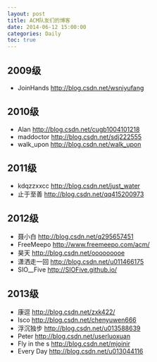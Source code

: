 ```yaml
---
layout: post
title: ACM队友们的博客
date: 2014-06-12 15:00:00
categories: Daily
toc: true
---
```


## 2009级
- JoinHands http://blog.csdn.net/wsniyufang

## 2010级
- Alan http://blog.csdn.net/cugb1004101218
- maddoctor http://blog.csdn.net/sdj222555
- walk_upon http://blog.csdn.net/walk_upon

## 2011级
- kdqzzxxcc http://blog.csdn.net/just_water
- 止于至善 http://blog.csdn.net/qq415200973

## 2012级
- 聂小白  http://blog.csdn.net/q295657451
- FreeMeepo http://www.freemeepo.com/acm/
- 昊天 http://blog.csdn.net/ooooooooe
- 潇洒走一回 http://blog.csdn.net/u011466175
- SIO__Five http://SIOFive.github.io/

## 2013级
- 康逗 http://blog.csdn.net/zxk422/
- Isco http://blog.csdn.net/chenyuwen666
- 浮沉独步 http://blog.csdn.net/u013588639
- Peter http://blog.csdn.net/userluoxuan
- Fly in the s http://blog.csdn.net/mjoinir
- Every Day http://blog.csdn.net/u013044116